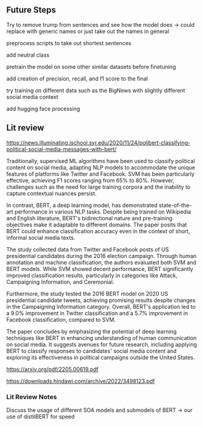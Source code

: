 ## Future Steps
Try to remove trump from sentences and see how the model does
-> could replace with generic names or just take out the names in general

preprocess scripts to take out shortest sentences

add neutral class

pretrain the model on some other similar datasets before finetuning

add creation of precision, recall, and f1 score to the final

try training on different data such as the BigNews with slightly different social media context

add hugging face processing

## Lit review

https://news.illuminating.ischool.syr.edu/2020/11/24/polibert-classifying-political-social-media-messages-with-bert/

Traditionally, supervised ML algorithms have been used to classify political content on social media, adapting NLP models to accommodate the unique features of platforms like Twitter and Facebook. SVM has been particularly effective, achieving F1 scores ranging from 65% to 80%. However, challenges such as the need for large training corpora and the inability to capture contextual nuances persist.

In contrast, BERT, a deep learning model, has demonstrated state-of-the-art performance in various NLP tasks. Despite being trained on Wikipedia and English literature, BERT's bidirectional nature and pre-training objectives make it adaptable to different domains. The paper posits that BERT could enhance classification accuracy even in the context of short, informal social media texts.

The study collected data from Twitter and Facebook posts of US presidential candidates during the 2016 election campaign. Through human annotation and machine classification, the authors evaluated both SVM and BERT models. While SVM showed decent performance, BERT significantly improved classification results, particularly in categories like Attack, Campaigning Information, and Ceremonial.

Furthermore, the study tested the 2016 BERT model on 2020 US presidential candidate tweets, achieving promising results despite changes in the Campaigning Information category. Overall, BERT's application led to a 9.0% improvement in Twitter classification and a 5.7% improvement in Facebook classification, compared to SVM.

The paper concludes by emphasizing the potential of deep learning techniques like BERT in enhancing understanding of human communication on social media. It suggests avenues for future research, including applying BERT to classify responses to candidates' social media content and exploring its effectiveness in political campaigns outside the United States.

https://arxiv.org/pdf/2205.00619.pdf

https://downloads.hindawi.com/archive/2022/3498123.pdf

### Lit Review Notes
Discuss the usage of different SOA models and submodels of BERT -> our use of distilBERT for speed